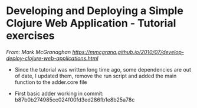 # Developing and Deploying a Simple Clojure Web Application - Tutorial exercises

_From: Mark McGranaghan  https://mmcgrana.github.io/2010/07/develop-deploy-clojure-web-applications.html_

* Since the tutorial was written long time ago, some dependencies are out of date, I updated them, remove the run script and added the main function to the adder.core file

* First basic adder working in commit: b87b0b274985cc024f00fd3ed286fb1e8b25a78c

